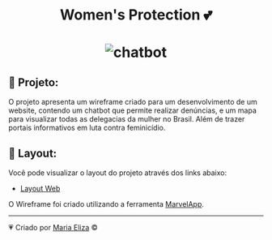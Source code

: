 
<h1 align="center">Women's Protection 💕<h1/>
  
<p align="center"> 
<img src="https://user-images.githubusercontent.com/49694866/117713929-a3786600-b1ac-11eb-9a52-5c7cf578261e.png" alt="chatbot" />
</p>

## 🌸 Projeto:
O projeto apresenta um wireframe criado para um desenvolvimento de um website, contendo um chatbot que permite realizar denúncias, e um mapa para visualizar todas as delegacias da mulher no Brasil. Além de trazer portais informativos em luta contra feminicídio.

## 🔖 Layout:

Você pode visualizar o layout do projeto através dos links abaixo:

- [Layout Web](https://marvelapp.com/prototype/7220b43)
 
O Wireframe foi criado utilizando a ferramenta [MarvelApp](https://marvelapp.com/).

<hr>

💗 Criado por [Maria Eliza](https://github.com/mariaelizasa) © 

